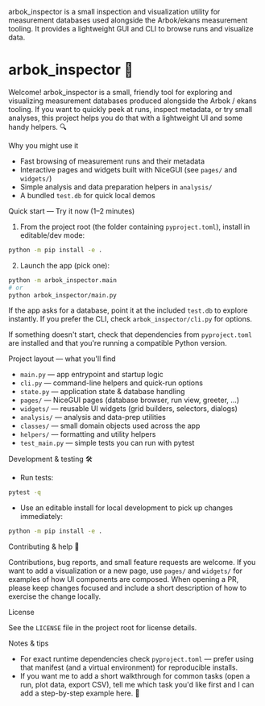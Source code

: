 arbok_inspector is a small inspection and visualization utility for measurement
databases used alongside the Arbok/ekans measurement tooling.
It provides a lightweight GUI and CLI to browse runs and visualize data.
# arbok_inspector 🐍

Welcome! arbok_inspector is a small, friendly tool for exploring and visualizing measurement databases produced alongside the Arbok / ekans tooling. If you want to quickly peek at runs, inspect metadata, or try small analyses, this project helps you do that with a lightweight UI and some handy helpers. 🔍

Why you might use it
- Fast browsing of measurement runs and their metadata
- Interactive pages and widgets built with NiceGUI (see `pages/` and `widgets/`)
- Simple analysis and data preparation helpers in `analysis/`
- A bundled `test.db` for quick local demos

Quick start — Try it now (1–2 minutes)

1. From the project root (the folder containing `pyproject.toml`), install in editable/dev mode:

```bash
python -m pip install -e .
```

2. Launch the app (pick one):

```bash
python -m arbok_inspector.main
# or
python arbok_inspector/main.py
```

If the app asks for a database, point it at the included `test.db` to explore instantly. If you prefer the CLI, check `arbok_inspector/cli.py` for options.

If something doesn't start, check that dependencies from `pyproject.toml` are installed and that you're running a compatible Python version.

Project layout — what you'll find

- `main.py` — app entrypoint and startup logic
- `cli.py` — command-line helpers and quick-run options
- `state.py` — application state & database handling
- `pages/` — NiceGUI pages (database browser, run view, greeter, ...)
- `widgets/` — reusable UI widgets (grid builders, selectors, dialogs)
- `analysis/` — analysis and data-prep utilities
- `classes/` — small domain objects used across the app
- `helpers/` — formatting and utility helpers
- `test_main.py` — simple tests you can run with pytest

Development & testing 🛠️

- Run tests:

```bash
pytest -q
```

- Use an editable install for local development to pick up changes immediately:

```bash
python -m pip install -e .
```

Contributing & help 🙌

Contributions, bug reports, and small feature requests are welcome. If you want to add a visualization or a new page, use `pages/` and `widgets/` for examples of how UI components are composed. When opening a PR, please keep changes focused and include a short description of how to exercise the change locally.

License

See the `LICENSE` file in the project root for license details.

Notes & tips

- For exact runtime dependencies check `pyproject.toml` — prefer using that manifest (and a virtual environment) for reproducible installs.
- If you want me to add a short walkthrough for common tasks (open a run, plot data, export CSV), tell me which task you'd like first and I can add a step-by-step example here. 📘


